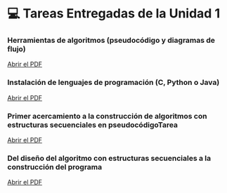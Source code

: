 # 💻 Tareas Entregadas de la Unidad 1
### Herramientas de algoritmos (pseudocódigo y diagramas de flujo)
[Abrir el PDF](/unidad1/tareas/HerramientasDigitales.pdf)

### Instalación de lenguajes de programación (C, Python o Java)
[Abrir el PDF](/unidad1/tareas/InstalaciónLenguajes.pdf)

### Primer acercamiento a la construcción de algoritmos con estructuras secuenciales en pseudocódigoTarea
[Abrir el PDF](/unidad1/tareas/PrácticaLaboratorioN1.pdf)

### Del diseño del algoritmo con estructuras secuenciales a la construcción del programa
[Abrir el PDF](/unidad1/tareas/construcciónPrograma.pdf)
